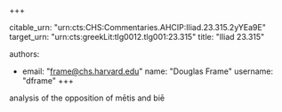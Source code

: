 +++


citable_urn: "urn:cts:CHS:Commentaries.AHCIP:Iliad.23.315.2yYEa9E"
target_urn: "urn:cts:greekLit:tlg0012.tlg001:23.315"
title: "Iliad 23.315"

authors:
- email: "frame@chs.harvard.edu"
  name: "Douglas Frame"
  username: "dframe"
+++

<p>analysis of the opposition of mētis and biē</p>